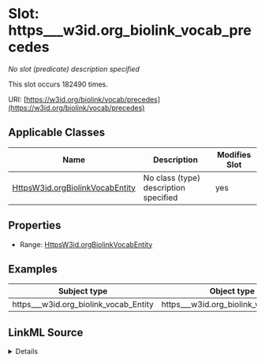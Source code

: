 

# Slot: https___w3id.org_biolink_vocab_precedes


_No slot (predicate) description specified_






This slot occurs 182490 times.


URI: [https://w3id.org/biolink/vocab/precedes](https://w3id.org/biolink/vocab/precedes)



<!-- no inheritance hierarchy -->





## Applicable Classes

| Name | Description | Modifies Slot |
| --- | --- | --- |
| [HttpsW3id.orgBiolinkVocabEntity](../classes/HttpsW3id.orgBiolinkVocabEntity.md) | No class (type) description specified |  yes  |







## Properties

* Range: [HttpsW3id.orgBiolinkVocabEntity](../classes/HttpsW3id.orgBiolinkVocabEntity.md)






## Examples

| Subject type | Object type | Example subject | Example object | Occurrences |
| --- | --- | --- | --- | --- |
| https___w3id.org_biolink_vocab_Entity | https___w3id.org_biolink_vocab_Entity | http://linkedlifedata.com/resource/umls/id/C0000735 | http://linkedlifedata.com/resource/umls/id/C0948370 | 182490 |




## LinkML Source

<details>

```yaml
name: https___w3id.org_biolink_vocab_precedes
annotations:
  count:
    tag: count
    value: 182490
description: No slot (predicate) description specified
examples:
- object:
    example_object: http://linkedlifedata.com/resource/umls/id/C0948370
    example_object_type: https___w3id.org_biolink_vocab_Entity
    example_predicate: https://w3id.org/biolink/vocab/precedes
    example_subject: http://linkedlifedata.com/resource/umls/id/C0000735
    example_subject_type: https___w3id.org_biolink_vocab_Entity
from_schema: biohealth
rank: 1000
slot_uri: https://w3id.org/biolink/vocab/precedes
alias: https___w3id.org_biolink_vocab_precedes
domain_of:
- https___w3id.org_biolink_vocab_Entity
range: https___w3id.org_biolink_vocab_Entity

```
</details>